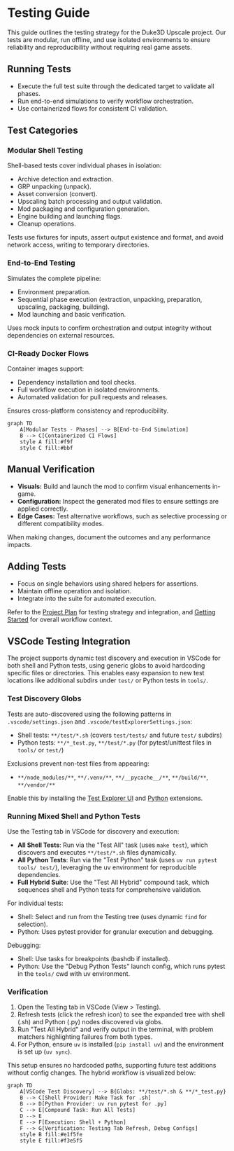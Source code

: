 # Testing Guide

This guide outlines the testing strategy for the Duke3D Upscale project. Our tests are modular, run offline, and use isolated environments to ensure reliability and reproducibility without requiring real game assets.

## Running Tests

- Execute the full test suite through the dedicated target to validate all phases.
- Run end-to-end simulations to verify workflow orchestration.
- Use containerized flows for consistent CI validation.

## Test Categories

### Modular Shell Testing

Shell-based tests cover individual phases in isolation:
- Archive detection and extraction.
- GRP unpacking (unpack).
- Asset conversion (convert).
- Upscaling batch processing and output validation.
- Mod packaging and configuration generation.
- Engine building and launching flags.
- Cleanup operations.

Tests use fixtures for inputs, assert output existence and format, and avoid network access, writing to temporary directories.

### End-to-End Testing

Simulates the complete pipeline:
- Environment preparation.
- Sequential phase execution (extraction, unpacking, preparation, upscaling, packaging, building).
- Mod launching and basic verification.

Uses mock inputs to confirm orchestration and output integrity without dependencies on external resources.

### CI-Ready Docker Flows

Container images support:
- Dependency installation and tool checks.
- Full workflow execution in isolated environments.
- Automated validation for pull requests and releases.

Ensures cross-platform consistency and reproducibility.

```mermaid
graph TD
    A[Modular Tests - Phases] --> B[End-to-End Simulation]
    B --> C[Containerized CI Flows]
    style A fill:#f9f
    style C fill:#bbf
```

## Manual Verification

- **Visuals:** Build and launch the mod to confirm visual enhancements in-game.
- **Configuration:** Inspect the generated mod files to ensure settings are applied correctly.
- **Edge Cases:** Test alternative workflows, such as selective processing or different compatibility modes.

When making changes, document the outcomes and any performance impacts.

## Adding Tests

- Focus on single behaviors using shared helpers for assertions.
- Maintain offline operation and isolation.
- Integrate into the suite for automated execution.

Refer to the [Project Plan](plan.md) for testing strategy and integration, and [Getting Started](getting-started.md) for overall workflow context.
## VSCode Testing Integration

The project supports dynamic test discovery and execution in VSCode for both shell and Python tests, using generic globs to avoid hardcoding specific files or directories. This enables easy expansion to new test locations like additional subdirs under `test/` or Python tests in `tools/`.

### Test Discovery Globs

Tests are auto-discovered using the following patterns in `.vscode/settings.json` and `.vscode/testExplorerSettings.json`:
- Shell tests: `**/test/*.sh` (covers `test/tests/` and future `test/` subdirs)
- Python tests: `**/*_test.py`, `**/test/*.py` (for pytest/unittest files in `tools/` or `test/`) 

Exclusions prevent non-test files from appearing:
- `**/node_modules/**`, `**/.venv/**`, `**/__pycache__/**`, `**/build/**`, `**/vendor/**`

Enable this by installing the [Test Explorer UI](https://marketplace.visualstudio.com/items?itemName=hbenl.vscode-test-explorer) and [Python](https://marketplace.visualstudio.com/items?itemName=ms-python.python) extensions.

### Running Mixed Shell and Python Tests

Use the Testing tab in VSCode for discovery and execution:
- **All Shell Tests**: Run via the "Test All" task (uses `make test`), which discovers and executes `**/test/*.sh` files dynamically.
- **All Python Tests**: Run via the "Test Python" task (uses `uv run pytest tools/ test/`), leveraging the uv environment for reproducible dependencies.
- **Full Hybrid Suite**: Use the "Test All Hybrid" compound task, which sequences shell and Python tests for comprehensive validation.

For individual tests:
- Shell: Select and run from the Testing tree (uses dynamic `find` for selection).
- Python: Uses pytest provider for granular execution and debugging.

Debugging:
- Shell: Use tasks for breakpoints (bashdb if installed).
- Python: Use the "Debug Python Tests" launch config, which runs pytest in the `tools/` cwd with uv environment.

### Verification

1. Open the Testing tab in VSCode (View > Testing).
2. Refresh tests (click the refresh icon) to see the expanded tree with shell (.sh) and Python (.py) nodes discovered via globs.
3. Run "Test All Hybrid" and verify output in the terminal, with problem matchers highlighting failures from both types.
4. For Python, ensure `uv` is installed (`pip install uv`) and the environment is set up (`uv sync`).

This setup ensures no hardcoded paths, supporting future test additions without config changes. The hybrid workflow is visualized below:

```mermaid
graph TD
    A[VSCode Test Discovery] --> B{Globs: **/test/*.sh & **/*_test.py}
    B --> C[Shell Provider: Make Task for .sh]
    B --> D[Python Provider: uv run pytest for .py]
    C --> E[Compound Task: Run All Tests]
    D --> E
    E --> F[Execution: Shell + Python]
    F --> G[Verification: Testing Tab Refresh, Debug Configs]
    style B fill:#e1f5fe
    style E fill:#f3e5f5
```
